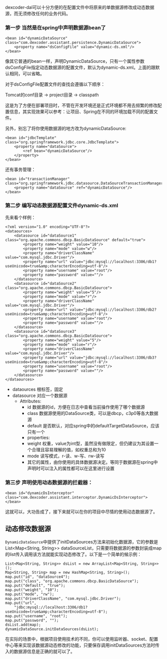 dexcoder-dal可以十分方便的在配置文件中将原来的单数据源修改成动态数据源，而无须修改任何的业务代码。

### 第一步 当然是在spring中声明数据源bean了

    <bean id="dynamicDataSource" class="com.dexcoder.assistant.persistence.DynamicDataSource">
        <property name="dsConfigFile" value="dynamic-ds.xml"/>
    </bean>
    
像其它普通的bean一样，声明DynamicDataSource，只有一个属性参数dsConfigFile指定动态数据源的配置文件，默认为dynamic-ds.xml。上面的跟默认相同，可以省略。

对于dsConfigFile配置文件的查找会遵循以下顺序：

Tomcat的conf目录 -> project目录 -> classpath

这是为了方便在部署项目时，不管在开发环境还是正式环境都不用去频繁的修改配置信息，其实现效果可以参考：让项目、Spring在不同的环境加载不同的配置文件。

另外，别忘了将你使用数据源的地方改为dynamicDataSource:

    <bean id="jdbcTemplate" class="org.springframework.jdbc.core.JdbcTemplate">
        <property name="dataSource">
            <ref bean="dynamicDataSource"/>
        </property>
    </bean>
    
还有事务管理：

    <bean id="transactionManager" class="org.springframework.jdbc.datasource.DataSourceTransactionManager">
        <property name="dataSource" ref="dynamicDataSource"/>
    </bean>
    
### 第二步 编写动态数据源配置文件dynamic-ds.xml

先来看个样例：
    
    <?xml version="1.0" encoding="UTF-8"?>
    <dataources>
        <datasource id="dataSource1" class="org.apache.commons.dbcp.BasicDataSource" default="true">
            <property name="weight" value="10"/>
            <property name="mode" value="w"/>
            <property name="driverClassName" value="com.mysql.jdbc.Driver"/>
            <property name="url" value="jdbc:mysql://localhost:3306/db1?useUnicode=true&amp;characterEncoding=utf-8"/>
            <property name="username" value="root"/>
            <property name="password" value=""/>
        </datasource>
        <datasource id="dataSource2" class="org.apache.commons.dbcp.BasicDataSource">
            <property name="weight" value="5"/>
            <property name="mode" value="r"/>
            <property name="driverClassName" value="com.mysql.jdbc.Driver"/>
            <property name="url" value="jdbc:mysql://localhost:3306/db2?useUnicode=true&amp;characterEncoding=utf-8"/>
            <property name="username" value="root"/>
            <property name="password" value=""/>
        </datasource>
        <datasource id="dataSource3" class="org.apache.commons.dbcp.BasicDataSource">
            <property name="weight" value="5"/>
            <property name="mode" value="r"/>
            <property name="driverClassName" value="com.mysql.jdbc.Driver"/>
            <property name="url" value="jdbc:mysql://localhost:3306/db3?useUnicode=true&amp;characterEncoding=utf-8"/>
            <property name="username" value="root"/>
            <property name="password" value=""/>
        </datasource>
    </dataources>

- dataources 根标签，固定
- datasource 对应一个数据源
    - Attributes:
        - id 数据源的id，方便在日志中查看当前操作使用了哪个数据源
        - class 数据源使用的DataSource类，可以是dbcp，c3p0等各大数据源
        - default 是否默认，对应spring中的defaultTargetDataSource，应该只有一个
        - properties:
        - weight 权重，value为int型，虽然没有做限定，但仍建议为其设置一个合理且容易理解的值，如权重总和为10
        - mode 读写模式，r-读、w-写、rw-读写
        - 其它的属性，由你使用的具体数据源决定。等同于数据源在spring中声明时可以注入的属性都可以在这里进行设置
        
### 第三步 声明使用动态数据源的拦截器：

    <bean id="dynamicDsInterceptor" class="com.dexcoder.assistant.interceptor.DynamicDsInterceptor"></bean>
    
这就可以，大功告成了，接下来就可以在你的项目中尽情的使用动态数据源了。

## 动态修改数据源

`DynamicDataSource`中提供了initDataSources方法来初始化数据源，它的参数是 List<Map<String, String>> dataSourceList，只需要将数据源的参数封装成map的list传入调用该方法就能实现动态修改了。以下是一个简单的候示例：

    List<Map<String, String>> dsList = new ArrayList<Map<String, String>>();
    Map<String, String> map = new HashMap<String, String>();
    map.put("id", "dataSource4");
    map.put("class", "org.apache.commons.dbcp.BasicDataSource");
    map.put("default", "true");
    map.put("weight", "10");
    map.put("mode", "rw");
    map.put("driverClassName", "com.mysql.jdbc.Driver");
    map.put("url",
        "jdbc:mysql://localhost:3306/db1?useUnicode=true&amp;characterEncoding=utf-8");
    map.put("username", "root");
    map.put("password", "");
    dsList.add(map);
    dynamicDataSource.initDataSources(dsList);
    
在实际的场景中，根据项目使用技术的不同，你可以使用监听器、socket、配置中心等来实现该数据源动态修改的功能，只要保存调用initDataSources方法时传入的数据源信息是正确的就可以了。